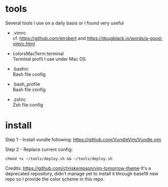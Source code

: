 # tools
Several tools I use on a daily basis or I found very useful

- .vimrc  
    cf. https://github.com/etrobert and 
    https://dougblack.io/words/a-good-vimrc.html

- colorsMacTerm.terminal  
    Terminal profil I use under Mac OS

- .bashrc  
    Bash file config

- .bash_profile  
    Bash file config

- .zshrc  
    Zsh file config

# install

Step 1 - Install vundle following:
https://github.com/VundleVim/Vundle.vim

Step 2 - Replace current config:

`chmod +x ~/tools/deploy.sh && ~/tools/deploy.sh`

Credits:
https://github.com/chriskempson/vim-tomorrow-theme
It's a deprecated repository, didn't manage yet to install it through base16 new repo
so I provide the color scheme in this repo.
